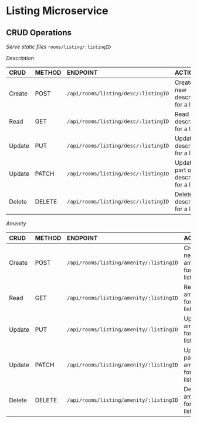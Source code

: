# Listing Microservice

## CRUD Operations
*Serve static files*
`rooms/listing/:listingID`

*Description*

| CRUD    | METHOD  | ENDPOINT                               | ACTION                                      |
|:------- |:--------|:---------------------------------------|:--------------------------------------------|
| Create  | POST    | `/api/rooms/listing/desc/:listingID`   | Create new description for a listing        |
| Read    | GET     | `/api/rooms/listing/desc/:listingID`   | Read description for a listing              |
| Update  | PUT     | `/api/rooms/listing/desc/:listingID`   | Update description for a listing            |
| Update  | PATCH   | `/api/rooms/listing/desc/:listingID`   | Update part of a description for a listing  |
| Delete  | DELETE  | `/api/rooms/listing/desc/:listingID`   | Delete a description for a listing          |


*Amenity*

| CRUD    | METHOD  | ENDPOINT                               | ACTION                                   |
|:------- |:--------|:---------------------------------------|:-----------------------------------------|
| Create  | POST    | `/api/rooms/listing/amenity/:listingID`| Create new amenity for a listing         |
| Read    | GET     | `/api/rooms/listing/amenity/:listingID`| Read amenity for a listing               |
| Update  | PUT     | `/api/rooms/listing/amenity/:listingID`| Update amenity for a listing             |
| Update  | PATCH   | `/api/rooms/listing/amenity/:listingID`| Update part of amenity for a listing     |
| Delete  | DELETE  | `/api/rooms/listing/amenity/:listingID`| Delete amenity for a listing             |


